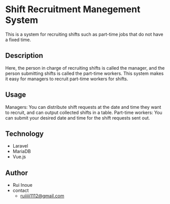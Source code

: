 # Shift Recruitment Manegement System

This is a system for recruiting shifts such as part-time jobs that do not have a fixed time.

## Description

Here, the person in charge of recruiting shifts is called the manager, and the person submitting shifts is called the part-time workers. This system makes it easy for managers to recruit part-time workers for shifts.

## Usage

Managers: You can distribute shift requests at the date and time they want to recruit, and can output collected shifts in a table.
Part-time workers: You can submit your desired date and time for the shift requests sent out.

## Technology
* Laravel
* MariaDB
* Vue.js

## Author
* Rui Inoue
* contact
    * ruiiiii1112@gmail.com
